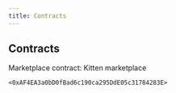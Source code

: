 ```yaml
---
title: Contracts
---
```


## Contracts

Marketplace contract:
Kitten marketplace
```
<0xAF4EA3a0bD0fBad6c190ca295DdE05c31784283E>
```
